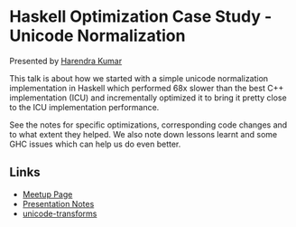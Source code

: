 # Haskell Optimization Case Study - Unicode Normalization

Presented by [Harendra Kumar][presenter]

This talk is about how we started with a simple unicode normalization
implementation in Haskell which performed 68x slower than the best C++
implementation (ICU) and incrementally optimized it to bring it pretty close to
the ICU implementation performance.

See the notes for specific optimizations, corresponding code changes and to
what extent they helped. We also note down lessons learnt and some GHC issues
which can help us do even better.

## Links
- [Meetup Page][meetup]
- [Presentation Notes][notes]
- [unicode-transforms](https://www.github.com/harendra-kumar/unicode-transforms)

[presenter]: https://www.github.com/harendra-kumar
[meetup]: https://www.meetup.com/The-Bangalore-Haskell-User-Group/events/235671008/
[notes]: ./Notes.rst
